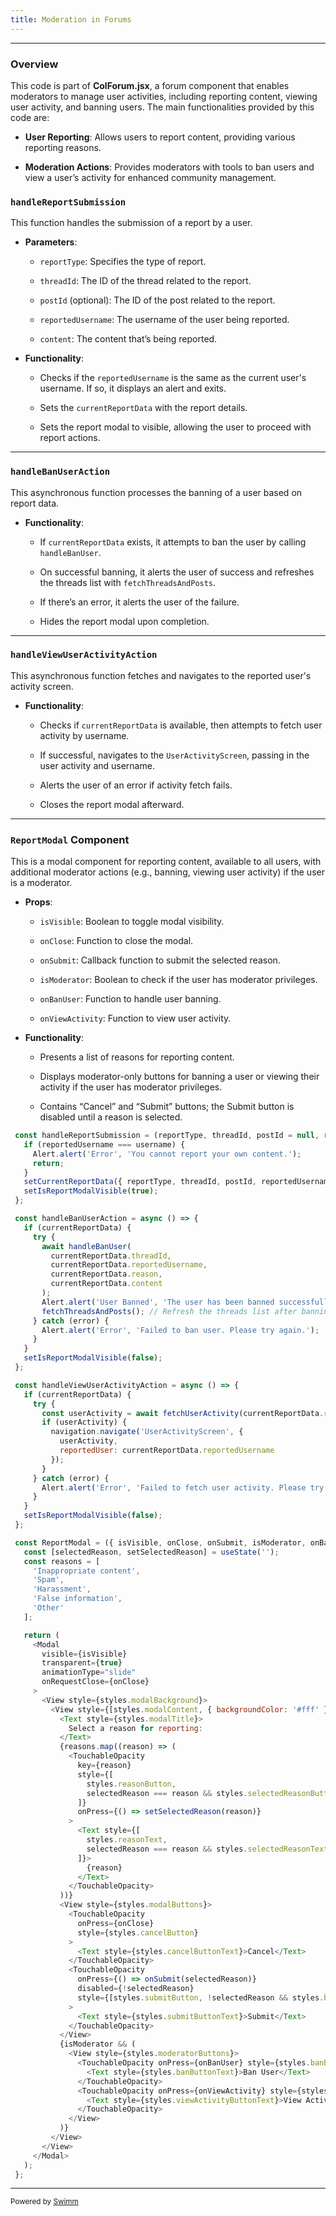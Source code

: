 ```yaml
---
title: Moderation in Forums
---
```

<SwmSnippet path="/app/ColForum.jsx" line="465">

---

### Overview

This code is part of **ColForum.jsx**, a forum component that enables moderators to manage user activities, including reporting content, viewing user activity, and banning users. The main functionalities provided by this code are:

- **User Reporting**: Allows users to report content, providing various reporting reasons.

- **Moderation Actions**: Provides moderators with tools to ban users and view a user’s activity for enhanced community management.

### `handleReportSubmission`

This function handles the submission of a report by a user.

- **Parameters**:

  - `reportType`: Specifies the type of report.

  - `threadId`: The ID of the thread related to the report.

  - `postId` (optional): The ID of the post related to the report.

  - `reportedUsername`: The username of the user being reported.

  - `content`: The content that’s being reported.

- **Functionality**:

  - Checks if the `reportedUsername` is the same as the current user's username. If so, it displays an alert and exits.

  - Sets the `currentReportData` with the report details.

  - Sets the report modal to visible, allowing the user to proceed with report actions.

---

### `handleBanUserAction`

This asynchronous function processes the banning of a user based on report data.

- **Functionality**:

  - If `currentReportData` exists, it attempts to ban the user by calling `handleBanUser`.

  - On successful banning, it alerts the user of success and refreshes the threads list with `fetchThreadsAndPosts`.

  - If there’s an error, it alerts the user of the failure.

  - Hides the report modal upon completion.

---

### `handleViewUserActivityAction`

This asynchronous function fetches and navigates to the reported user's activity screen.

- **Functionality**:

  - Checks if `currentReportData` is available, then attempts to fetch user activity by username.

  - If successful, navigates to the `UserActivityScreen`, passing in the user activity and username.

  - Alerts the user of an error if activity fetch fails.

  - Closes the report modal afterward.

---

### `ReportModal` Component

This is a modal component for reporting content, available to all users, with additional moderator actions (e.g., banning, viewing user activity) if the user is a moderator.

- **Props**:

  - `isVisible`: Boolean to toggle modal visibility.

  - `onClose`: Function to close the modal.

  - `onSubmit`: Callback function to submit the selected reason.

  - `isModerator`: Boolean to check if the user has moderator privileges.

  - `onBanUser`: Function to handle user banning.

  - `onViewActivity`: Function to view user activity.

- **Functionality**:

  - Presents a list of reasons for reporting content.

  - Displays moderator-only buttons for banning a user or viewing their activity if the user has moderator privileges.

  - Contains “Cancel” and “Submit” buttons; the Submit button is disabled until a reason is selected.

```javascript
 const handleReportSubmission = (reportType, threadId, postId = null, reportedUsername, content) => {
   if (reportedUsername === username) {
     Alert.alert('Error', 'You cannot report your own content.');
     return;
   }
   setCurrentReportData({ reportType, threadId, postId, reportedUsername, content });
   setIsReportModalVisible(true);
 };

 const handleBanUserAction = async () => {
   if (currentReportData) {
     try {
       await handleBanUser(
         currentReportData.threadId,
         currentReportData.reportedUsername,
         currentReportData.reason,
         currentReportData.content
       );
       Alert.alert('User Banned', 'The user has been banned successfully.');
       fetchThreadsAndPosts(); // Refresh the threads list after banning
     } catch (error) {
       Alert.alert('Error', 'Failed to ban user. Please try again.');
     }
   }
   setIsReportModalVisible(false);
 };

 const handleViewUserActivityAction = async () => {
   if (currentReportData) {
     try {
       const userActivity = await fetchUserActivity(currentReportData.reportedUsername);
       if (userActivity) {
         navigation.navigate('UserActivityScreen', {
           userActivity,
           reportedUser: currentReportData.reportedUsername
         });
       }
     } catch (error) {
       Alert.alert('Error', 'Failed to fetch user activity. Please try again.');
     }
   }
   setIsReportModalVisible(false);
 };

 const ReportModal = ({ isVisible, onClose, onSubmit, isModerator, onBanUser, onViewActivity }) => {
   const [selectedReason, setSelectedReason] = useState('');
   const reasons = [
     'Inappropriate content',
     'Spam',
     'Harassment',
     'False information',
     'Other'
   ];

   return (
     <Modal
       visible={isVisible}
       transparent={true}
       animationType="slide"
       onRequestClose={onClose}
     >
       <View style={styles.modalBackground}>
         <View style={[styles.modalContent, { backgroundColor: '#fff' }]}>
           <Text style={styles.modalTitle}>
             Select a reason for reporting:
           </Text>
           {reasons.map((reason) => (
             <TouchableOpacity
               key={reason}
               style={[
                 styles.reasonButton,
                 selectedReason === reason && styles.selectedReasonButton
               ]}
               onPress={() => setSelectedReason(reason)}
             >
               <Text style={[
                 styles.reasonText,
                 selectedReason === reason && styles.selectedReasonText
               ]}>
                 {reason}
               </Text>
             </TouchableOpacity>
           ))}
           <View style={styles.modalButtons}>
             <TouchableOpacity
               onPress={onClose}
               style={styles.cancelButton}
             >
               <Text style={styles.cancelButtonText}>Cancel</Text>
             </TouchableOpacity>
             <TouchableOpacity
               onPress={() => onSubmit(selectedReason)}
               disabled={!selectedReason}
               style={[styles.submitButton, !selectedReason && styles.buttonDisabled]}
             >
               <Text style={styles.submitButtonText}>Submit</Text>
             </TouchableOpacity>
           </View>
           {isModerator && (
             <View style={styles.moderatorButtons}>
               <TouchableOpacity onPress={onBanUser} style={styles.banButton}>
                 <Text style={styles.banButtonText}>Ban User</Text>
               </TouchableOpacity>
               <TouchableOpacity onPress={onViewActivity} style={styles.viewActivityButton}>
                 <Text style={styles.viewActivityButtonText}>View Activity</Text>
               </TouchableOpacity>
             </View>
           )}
         </View>
       </View>
     </Modal>
   );
 };

```

---

</SwmSnippet>

<SwmMeta version="3.0.0" repo-id="Z2l0aHViJTNBJTNBQ29sbGVnZU1hdGNoZXIlM0ElM0FwaW5yYXNwYmVycnkwNjM=" repo-name="CollegeMatcher"><sup>Powered by [Swimm](https://app.swimm.io/)</sup></SwmMeta>
